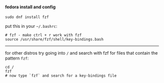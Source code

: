 #### fedora install and config

```
sudo dnf install fzf
```

put this in your `~/.bashrc`:
```
# fzf - make ctrl + r work with fzf
source /usr/share/fzf/shell/key-bindings.bash
```

***

for other distros try going into `/` and search with fzf for files that contain the pattern `fzf`:
```
cd /
fzf
# now type `fzf` and search for a key-bindings file
```
